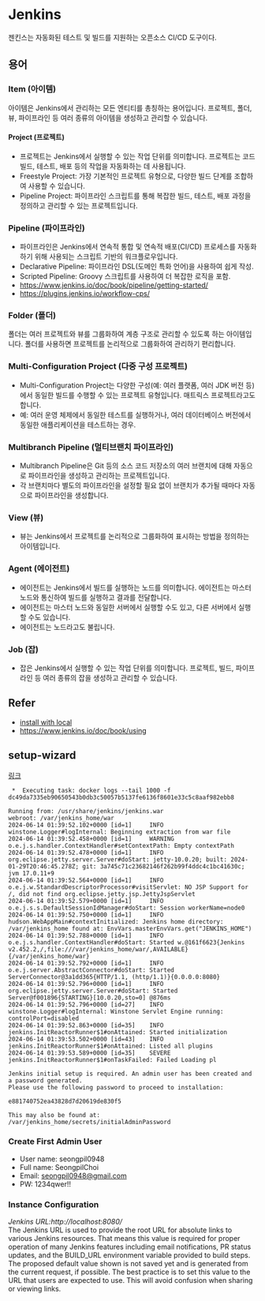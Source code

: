 # Jenkins
젠킨스는 자동화된 테스트 및 빌드를 지원하는 오픈소스 CI/CD 도구이다.

## 용어
### Item (아이템)
아이템은 Jenkins에서 관리하는 모든 엔티티를 총칭하는 용어입니다. 
프로젝트, 폴더, 뷰, 파이프라인 등 여러 종류의 아이템을 생성하고 관리할 수 있습니다.

#### Project (프로젝트)
- 프로젝트는 Jenkins에서 실행할 수 있는 작업 단위를 의미합니다. 프로젝트는 코드 빌드, 테스트, 배포 등의 작업을 자동화하는 데 사용됩니다.
- Freestyle Project: 가장 기본적인 프로젝트 유형으로, 다양한 빌드 단계를 조합하여 사용할 수 있습니다.
- Pipeline Project: 파이프라인 스크립트를 통해 복잡한 빌드, 테스트, 배포 과정을 정의하고 관리할 수 있는 프로젝트입니다.

###  Pipeline (파이프라인)
- 파이프라인은 Jenkins에서 연속적 통합 및 연속적 배포(CI/CD) 프로세스를 자동화하기 위해 사용되는 스크립트 기반의 워크플로우입니다.
- Declarative Pipeline: 파이프라인 DSL(도메인 특화 언어)을 사용하여 쉽게 작성.
- Scripted Pipeline: Groovy 스크립트를 사용하여 더 복잡한 로직을 포함.
- https://www.jenkins.io/doc/book/pipeline/getting-started/
- https://plugins.jenkins.io/workflow-cps/

###  Folder (폴더)
폴더는 여러 프로젝트와 뷰를 그룹화하여 계층 구조로 관리할 수 있도록 하는 아이템입니다. 
폴더를 사용하면 프로젝트를 논리적으로 그룹화하여 관리하기 편리합니다.

### Multi-Configuration Project (다중 구성 프로젝트)
- Multi-Configuration Project는 다양한 구성(예: 여러 플랫폼, 여러 JDK 버전 등)에서 동일한 빌드를 수행할 수 있는 프로젝트 유형입니다. 매트릭스 프로젝트라고도 합니다.
- 예: 여러 운영 체제에서 동일한 테스트를 실행하거나, 여러 데이터베이스 버전에서 동일한 애플리케이션을 테스트하는 경우.

### Multibranch Pipeline (멀티브랜치 파이프라인)
- Multibranch Pipeline은 Git 등의 소스 코드 저장소의 여러 브랜치에 대해 자동으로 파이프라인을 생성하고 관리하는 프로젝트입니다.
- 각 브랜치마다 별도의 파이프라인을 설정할 필요 없이 브랜치가 추가될 때마다 자동으로 파이프라인을 생성합니다.

### View (뷰)
- 뷰는 Jenkins에서 프로젝트를 논리적으로 그룹화하여 표시하는 방법을 정의하는 아이템입니다.

### Agent (에이전트)
- 에이전트는 Jenkins에서 빌드를 실행하는 노드를 의미합니다. 에이전트는 마스터 노드와 통신하여 빌드를 실행하고 결과를 전달합니다.
- 에이전트는 마스터 노드와 동일한 서버에서 실행할 수도 있고, 다른 서버에서 실행할 수도 있습니다.
- 에이전트는 노드라고도 불립니다.

### Job (잡)
- 잡은 Jenkins에서 실행할 수 있는 작업 단위를 의미합니다. 프로젝트, 빌드, 파이프라인 등 여러 종류의 잡을 생성하고 관리할 수 있습니다.



## Refer
- [install with local](https://www.jenkins.io/doc/book/installing/docker/)
- https://www.jenkins.io/doc/book/using


## setup-wizard
[링크](https://www.jenkins.io/doc/book/installing/docker/#setup-wizard)
```
 *  Executing task: docker logs --tail 1000 -f dc49da7335eb90650543b0db3c50057b5137fe6136f8601e33c5c8aaf982ebb8 

Running from: /usr/share/jenkins/jenkins.war
webroot: /var/jenkins_home/war
2024-06-14 01:39:52.102+0000 [id=1]     INFO    winstone.Logger#logInternal: Beginning extraction from war file
2024-06-14 01:39:52.458+0000 [id=1]     WARNING o.e.j.s.handler.ContextHandler#setContextPath: Empty contextPath
2024-06-14 01:39:52.478+0000 [id=1]     INFO    org.eclipse.jetty.server.Server#doStart: jetty-10.0.20; built: 2024-01-29T20:46:45.278Z; git: 3a745c71c23682146f262b99f4ddc4c1bc41630c; jvm 17.0.11+9
2024-06-14 01:39:52.564+0000 [id=1]     INFO    o.e.j.w.StandardDescriptorProcessor#visitServlet: NO JSP Support for /, did not find org.eclipse.jetty.jsp.JettyJspServlet
2024-06-14 01:39:52.579+0000 [id=1]     INFO    o.e.j.s.s.DefaultSessionIdManager#doStart: Session workerName=node0
2024-06-14 01:39:52.750+0000 [id=1]     INFO    hudson.WebAppMain#contextInitialized: Jenkins home directory: /var/jenkins_home found at: EnvVars.masterEnvVars.get("JENKINS_HOME")
2024-06-14 01:39:52.788+0000 [id=1]     INFO    o.e.j.s.handler.ContextHandler#doStart: Started w.@161f6623{Jenkins v2.452.2,/,file:///var/jenkins_home/war/,AVAILABLE}{/var/jenkins_home/war}
2024-06-14 01:39:52.792+0000 [id=1]     INFO    o.e.j.server.AbstractConnector#doStart: Started ServerConnector@3a1dd365{HTTP/1.1, (http/1.1)}{0.0.0.0:8080}
2024-06-14 01:39:52.796+0000 [id=1]     INFO    org.eclipse.jetty.server.Server#doStart: Started Server@f001896{STARTING}[10.0.20,sto=0] @876ms
2024-06-14 01:39:52.796+0000 [id=27]    INFO    winstone.Logger#logInternal: Winstone Servlet Engine running: controlPort=disabled
2024-06-14 01:39:52.863+0000 [id=35]    INFO    jenkins.InitReactorRunner$1#onAttained: Started initialization
2024-06-14 01:39:53.502+0000 [id=43]    INFO    jenkins.InitReactorRunner$1#onAttained: Listed all plugins
2024-06-14 01:39:53.589+0000 [id=35]    SEVERE  jenkins.InitReactorRunner$1#onTaskFailed: Failed Loading pl

Jenkins initial setup is required. An admin user has been created and a password generated.
Please use the following password to proceed to installation:

e881740752ea43828d7d20619de830f5

This may also be found at: /var/jenkins_home/secrets/initialAdminPassword
```

### Create First Admin User
- User name: seongpil0948
- Full name: SeongpilChoi
- Email: seongpil0948@gmail.com
- PW: 1234qwer!!

### Instance Configuration
*Jenkins URL:http://localhost:8080/*  
The Jenkins URL is used to provide the root URL for absolute links to various Jenkins resources. That means this value is required for proper operation of many Jenkins features including email notifications, PR status updates, and the BUILD_URL environment variable provided to build steps.
The proposed default value shown is not saved yet and is generated from the current request, if possible. The best practice is to set this value to the URL that users are expected to use. This will avoid confusion when sharing or viewing links.